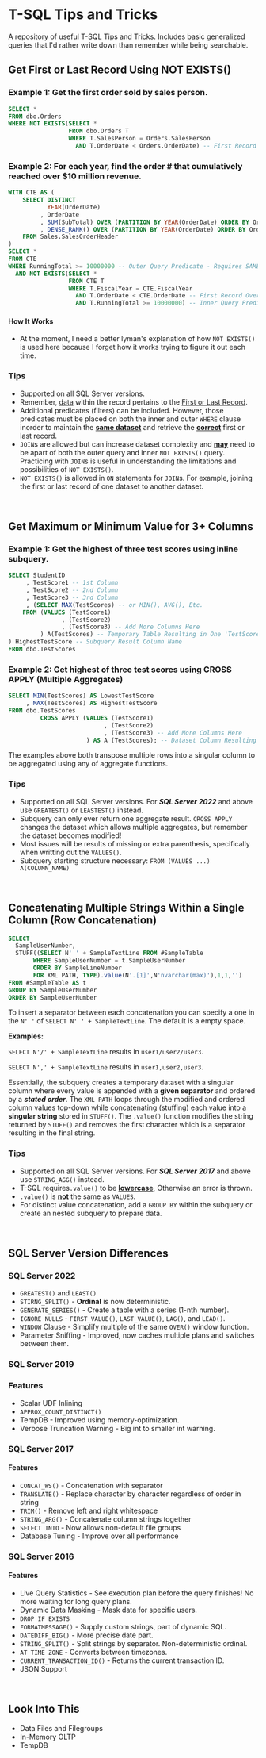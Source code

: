 # T-SQL Tips and Tricks
A repository of useful T-SQL Tips and Tricks. Includes basic generalized queries that I'd rather write down than remember while being searchable.

## Get First or Last Record Using NOT EXISTS()

### Example 1: Get the first order sold by sales person.

```sql
SELECT *
FROM dbo.Orders
WHERE NOT EXISTS(SELECT *
                 FROM dbo.Orders T
                 WHERE T.SalesPerson = Orders.SalesPerson
                   AND T.OrderDate < Orders.OrderDate) -- First Record For Each Sales Person
```

### Example 2: For each year, find the order # that cumulatively reached over $10 million revenue. 

```sql
WITH CTE AS (
    SELECT DISTINCT
           YEAR(OrderDate)                                                      FiscalYear
         , OrderDate
         , SUM(SubTotal) OVER (PARTITION BY YEAR(OrderDate) ORDER BY OrderDate) RunningTotal
         , DENSE_RANK() OVER (PARTITION BY YEAR(OrderDate) ORDER BY OrderDate)  OrderNumber
    FROM Sales.SalesOrderHeader
)
SELECT *
FROM CTE
WHERE RunningTotal >= 10000000 -- Outer Query Predicate - Requires SAME Dataset as Inner Query
  AND NOT EXISTS(SELECT *
                 FROM CTE T
                 WHERE T.FiscalYear = CTE.FiscalYear
                   AND T.OrderDate < CTE.OrderDate -- First Record Over $10 Million
                   AND T.RunningTotal >= 10000000) -- Inner Query Predicate
```

#### How It Works

- At the moment, I need a better lyman's explanation of how `NOT EXISTS()` is used here because I forget how it works trying to figure it out each time.

### Tips

- Supported on all SQL Server versions.
- Remember, <u>data</u> within the record pertains to the <u>First or Last Record</u>.
- Additional predicates (filters) can be included. However, those predicates must be placed on both the inner and outer `WHERE` clause inorder to maintain the **<u>same dataset</u>** and retrieve the **<u>correct</u>** first or last record.
- `JOIN`s are allowed but can increase dataset complexity and **<u>may</u>** need to be apart of both the outer query and inner `NOT EXISTS()` query. Practicing with `JOIN`s is useful in understanding the limitations and possibilities of `NOT EXISTS()`.
- `NOT EXISTS()` is allowed in `ON` statements for `JOIN`s. For example, joining the first or last record of one dataset to another dataset.

</br>

## Get Maximum or Minimum Value for 3+ Columns

### Example 1: Get the highest of three test scores using inline subquery.

```sql
SELECT StudentID
     , TestScore1 -- 1st Column
     , TestScore2 -- 2nd Column
     , TestScore3 -- 3rd Column
     , (SELECT MAX(TestScores) -- or MIN(), AVG(), Etc.
    FROM (VALUES (TestScore1)
               , (TestScore2)
               , (TestScore3) -- Add More Columns Here
         ) A(TestScores) -- Temporary Table Resulting in One 'TestScores' Column to Aggregate
) HighestTestScore -- Subquery Result Column Name
FROM dbo.TestScores
```

### Example 2: Get highest of three test scores using CROSS APPLY (Multiple Aggregates)

```sql
SELECT MIN(TestScores) AS LowestTestScore
     , MAX(TestScores) AS HighestTestScore
FROM dbo.TestScores
         CROSS APPLY (VALUES (TestScore1)
                           , (TestScore2)
                           , (TestScore3) -- Add More Columns Here
                      ) AS A (TestScores); -- Dataset Column Resulting in One 'TestScores'
```

The examples above both transpose multiple rows into a singular column to be aggregated using any of aggregate functions.

### Tips

- Supported on all SQL Server versions. For ***SQL Server 2022*** and above use `GREATEST()` or `LEASTEST()` instead.
- Subquery can only ever return one aggregate result. `CROSS APPLY` changes the dataset which allows multiple aggregates, but remember the dataset becomes modified!
- Most issues will be results of missing or extra parenthesis, specifically when writting out the `VALUES()`.
- Subquery starting structure necessary: `FROM (VALUES ...) A(COLUMN_NAME)`

</br>

## Concatenating Multiple Strings Within a Single Column (Row Concatenation)

```sql
SELECT 
  SampleUserNumber, 
  STUFF((SELECT N' ' + SampleTextLine FROM #SampleTable
       WHERE SampleUserNumber = t.SampleUserNumber
       ORDER BY SampleLineNumber
       FOR XML PATH, TYPE).value(N'.[1]',N'nvarchar(max)'),1,1,'')
FROM #SampleTable AS t
GROUP BY SampleUserNumber
ORDER BY SampleUserNumber
```

To insert a separator between each concatenation you can specify a one in the `N' '` of `SELECT N' ' + SampleTextLine`. The default is a empty space.

**Examples:**  

`SELECT N'/' + SampleTextLine` results in `user1/user2/user3`.

`SELECT N',' + SampleTextLine` results in `user1,user2,user3`.

Essentially, the subquery creates a temporary dataset with a singular column where every value is appended with a **given separator** and ordered by a ***stated order***. The `XML PATH` loops through the modified and ordered column values top-down while concatenating (stuffing) each value into a **singular string** stored in  `STUFF()`. The `.value()` function modifies the string returned by `STUFF()` and removes the first character which is a separator resulting in the final string.

### Tips

- Supported on all SQL Server versions. For ***SQL Server 2017*** and above use `STRING_AGG()` instead.
- T-SQL requires`.value()` to be **<u>lowercase</u>**, Otherwise an error is thrown.
- `.value()` is **<u>not</u>** the same as `VALUES`.
- For distinct value concatenation, add a `GROUP BY` within the subquery or create an nested subquery to prepare data.

</br>

## SQL Server Version Differences

### SQL Server 2022

- `GREATEST()` and `LEAST()`
- `STIRNG_SPLIT()` - **Ordinal** is now deterministic.
- `GENERATE_SERIES()` - Create a table with a series (1-nth number).
- `IGNORE NULLS` - `FIRST_VALUE()`, `LAST_VALUE()`, `LAG()`, and `LEAD()`.
- `WINDOW` Clause - Simplify multiple of the same `OVER()` window function.
- Parameter Sniffing - Improved, now caches multiple plans and switches between them.

### SQL Server 2019

### Features

- Scalar UDF Inlining
- `APPROX_COUNT_DISTINCT()`
- TempDB - Improved using memory-optimization.
- Verbose Truncation Warning - Big int to smaller int warning.

### SQL Server 2017

#### Features

- `CONCAT_WS()` - Concatenation with separator
- `TRANSLATE()` - Replace character by character regardless of order in string
- `TRIM()` - Remove left and right whitespace
- `STRING_ARG()` - Concatenate column strings together
- `SELECT INTO` - Now allows non-default file groups
- Database Tuning - Improve over all performance

### SQL Server 2016

#### Features

- Live Query Statistics - See execution plan before the query finishes! No more waiting for long query plans.
- Dynamic Data Masking - Mask data for specific users.
- `DROP IF EXISTS`
- `FORMATMESSAGE()` - Supply custom strings, part of dynamic SQL.
- `DATEDIFF_BIG()` - More precise date part.
- `STRING_SPLIT()` - Split strings by separator. Non-deterministic ordinal.
- `AT TIME ZONE` - Converts between timezones.
- `CURRENT_TRANSACTION_ID()` - Returns the current transaction ID.
- JSON Support

</br>

## Look Into This

- Data Files and Filegroups
- In-Memory OLTP
- TempDB
